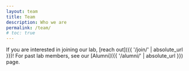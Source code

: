 ```yaml
---
layout: team
title: Team
description: Who we are
permalink: /team/
# toc: true
---
```


<!-- [Principal Investigator]: {{ '#pi' | relative_url }}
[Administrative Assistant]: {{ '#admin' | relative_url }}
[Postdocs]: {{ '#postdoc' | relative_url }}
[Graduate Students]: {{ '#grad' | relative_url }}
[Undergraduate]: {{ '#undergrad' | relative_url }} -->


If you are interested in joining our lab, [reach out]({{ '/join/' | absolute_url }})! For past lab members, see our [Alumni]({{ '/alumni/' | absolute_url }}) page.

